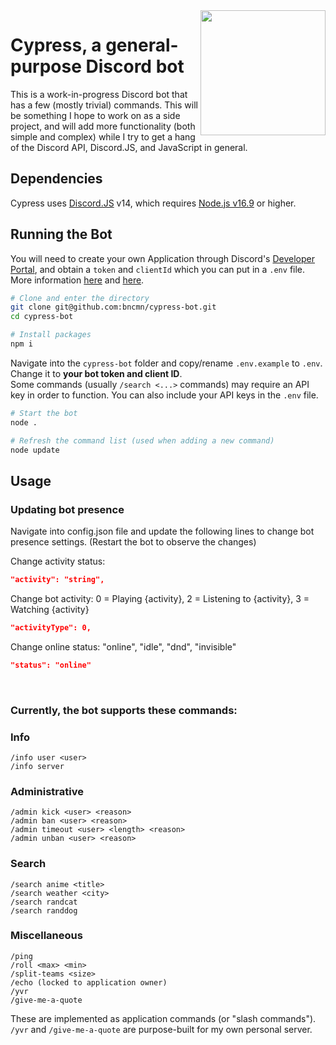 <img src="https://user-images.githubusercontent.com/41103373/209212413-cf00931e-c7fe-43b9-b4e5-fcdf0d094010.png" width="200" height="200" align="right"/>

# Cypress, a general-purpose Discord bot
This is a work-in-progress Discord bot that has a few (mostly trivial) commands. This will be something I hope to work on as a side project, and will add more functionality (both simple and complex) while I try to get a hang of the Discord API, Discord.JS, and JavaScript in general.

## Dependencies 
Cypress uses [Discord.JS](https://discord.js.org/) v14, which requires [Node.js v16.9](https://nodejs.org/en/) or higher. 

## Running the Bot
You will need to create your own Application through Discord's [Developer Portal](https://discord.com/developers/applications), and obtain a `token` and `clientId` which you can put in a `.env` file. More information [here](https://discordjs.guide/preparations/setting-up-a-bot-application.html) and [here](https://discordjs.guide/preparations/adding-your-bot-to-servers.html).

```bash
# Clone and enter the directory
git clone git@github.com:bncmn/cypress-bot.git
cd cypress-bot

# Install packages
npm i
```

Navigate into the `cypress-bot` folder and copy/rename `.env.example` to `.env`.
Change it to **your bot token and client ID**.<br>
Some commands (usually `/search <...>` commands) may require an API key in order to function. You can also include your API keys in the `.env` file.

```bash
# Start the bot
node .

# Refresh the command list (used when adding a new command)
node update
```
## Usage

### Updating bot presence
Navigate into config.json file and update the following lines to change bot presence settings. (Restart the bot to observe the changes)
&nbsp;

Change activity status:
```json
"activity": "string",
```
Change bot activity: 0 = Playing {activity}, 2 = Listening to {activity}, 3 = Watching {activity}
```json
"activityType": 0,
```
Change online status: "online", "idle", "dnd", "invisible"
```json
"status": "online"
```
&nbsp;
### Currently, the bot supports these commands:
### Info
```
/info user <user>
/info server
```
### Administrative
```
/admin kick <user> <reason>
/admin ban <user> <reason>
/admin timeout <user> <length> <reason>
/admin unban <user> <reason>
```
### Search
```
/search anime <title>
/search weather <city>
/search randcat
/search randdog
```
### Miscellaneous
```
/ping
/roll <max> <min>
/split-teams <size>
/echo (locked to application owner)
/yvr
/give-me-a-quote
```
These are implemented as application commands (or "slash commands").<br>
`/yvr` and `/give-me-a-quote` are purpose-built for my own personal server.
